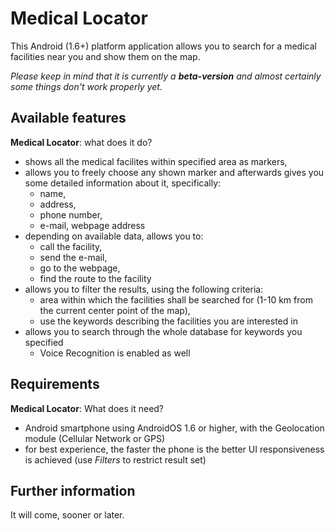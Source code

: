 # Medical Locator

This Android (1.6+) platform application allows you to search for a medical facilities near you and show them on the map.

*Please keep in mind that it is currently a **beta-version** and almost certainly some things don't work properly yet.*

## Available features

**Medical Locator**: what does it do?

* shows all the medical facilites within specified area as markers,
* allows you to freely choose any shown marker and afterwards gives you some detailed information about it, specifically:
     * name,
     * address,
     * phone number,
     * e-mail, webpage address
* depending on available data, allows you to:
     * call the facility,
     * send the e-mail,
     * go to the webpage,
     * find the route to the facility
* allows you to filter the results, using the following criteria:
     * area within which the facilities shall be searched for (1-10 km from the current center point of the map),
     * use the keywords describing the facilities you are interested in
* allows you to search through the whole database for keywords you specified
     * Voice Recognition is enabled as well

## Requirements

**Medical Locator**: What does it need?

* Android smartphone using AndroidOS 1.6 or higher, with the Geolocation module (Cellular Network or GPS)
* for best experience, the faster the phone is the better UI responsiveness is achieved (use *Filters* to restrict result set)

## Further information

It will come, sooner or later.
